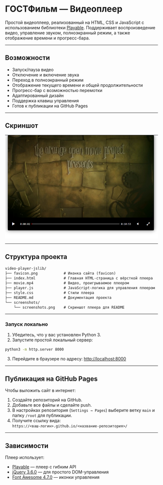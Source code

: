 # ГОСТФильм — Видеоплеер

Простой видеоплеер, реализованный на HTML, CSS и JavaScript с использованием библиотеки [Playable](https://github.com/webpack-contrib/playable). Поддерживает воспроизведение видео, управление звуком, полноэкранный режим, а также отображение времени и прогресс-бара.

---

## Возможности

- Запуск/пауза видео
- Отключение и включение звука
- Переход в полноэкранный режим
- Отображение текущего времени и общей продолжительности
- Прогресс-бар с возможностью перемотки
- Адаптированный дизайн
- Поддержка клавиш управления
- Готов к публикации на GitHub Pages

---

## Скриншот

![Скриншот плеера](screenshots/screenshots.png)

---

## Структура проекта

```
video-player-jslib/
├── favicon.png            # Иконка сайта (favicon)
├── index.html             # Главная HTML-страница с вёрсткой плеера
├── movie.mp4              # Видео, проигрываемое плеером
├── player.js              # JavaScript-логика для управления плеером
├── style.css              # Стили плеера
├── README.md              # Документация проекта
└── screenshots/
    └── screenshots.png    # Скриншот плеера для README
```

---

### Запуск локально

1. Убедитесь, что у вас установлен Python 3.
2. Запустите простой локальный сервер:

```bash
python3 -m http.server 8000
```

3. Перейдите в браузере по адресу:
[http://localhost:8000](http://localhost:8000)

---

## Публикация на GitHub Pages

Чтобы выложить сайт в интернет:

1. Создайте репозиторий на GitHub.
2. Добавьте все файлы и сделайте push.
3. В настройках репозитория (`Settings → Pages`) выберите ветку `main` и папку `/root` для публикации.
4. Получите ссылку вида:  
   `https://<ваш-логин>.github.io/<название-репозитория>/`

---

## Зависимости

Плеер использует:

- [Playable](https://github.com/webpack-contrib/playable) — плеер с гибким API
- [jQuery 3.6.0](https://code.jquery.com/jquery-3.6.0.min.js) — для простого DOM-управления
- [Font Awesome 4.7.0](https://cdnjs.com/libraries/font-awesome) — иконки управления

